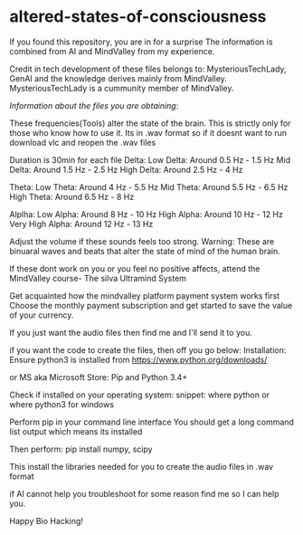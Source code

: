 # altered-states-of-consciousness

If you found this repository, you are in for a surprise
The information is combined from AI and MindValley from my experience.

Credit in tech development of these files belongs to: MysteriousTechLady, GenAI and the knowledge derives mainly from MindValley.
MysteriousTechLady is a cummunity member of MindValley. 



*Information about the files you are obtaining*:

These frequencies(Tools) alter the state of the brain.
This is strictly only for those who know how to use it.
Its in .wav format so if it doesnt want to run download vlc and reopen the .wav files

Duration is 30min for each file
Delta:
Low Delta: Around 0.5 Hz - 1.5 Hz
Mid Delta: Around 1.5 Hz - 2.5 Hz
High Delta: Around 2.5 Hz - 4 Hz

Theta:
Low Theta: Around 4 Hz - 5.5 Hz
Mid Theta: Around 5.5 Hz - 6.5 Hz
High Theta: Around 6.5 Hz - 8 Hz

Alplha:
Low Alpha: Around 8 Hz - 10 Hz
High Alpha: Around 10 Hz - 12 Hz
Very High Alpha: Around 12 Hz - 13 Hz

Adjust the volume if these sounds feels too strong. 
Warning: These are binuaral waves and beats that alter the state of mind of the human brain.



If these dont work on you or you feel no positive affects,
attend the MindValley course- The silva Ultramind System

Get acquainted how the mindvalley platform payment system works first
Choose the monthly payment subscription and get started to save the value of your currency.



If you just want the audio files then find me and I'll send it to you.

if you want the code to create the files, then off you go below:
Installation:
Ensure python3 is installed from 
https://www.python.org/downloads/

or MS aka Microsoft Store:
Pip and Python 3.4+

Check if installed on your operating system:
snippet: where python or where python3 for windows

Perform
pip in your command line interface
You should get a long command list output which means its installed

Then perform:
pip install numpy, scipy

This install the libraries needed for you to create the audio files in .wav format

if AI cannot help you troubleshoot for some reason find me so I can help you.


Happy Bio Hacking!
